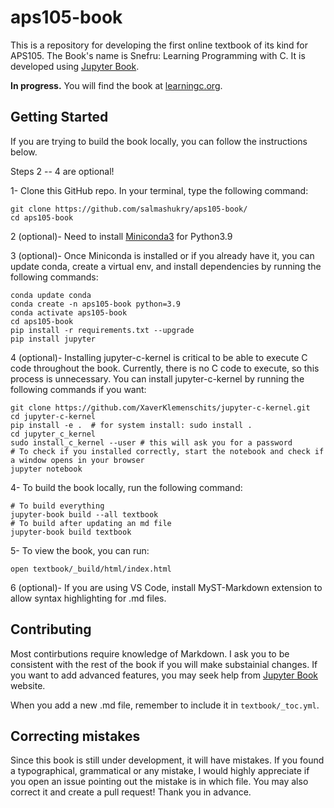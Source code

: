 # aps105-book

This is a repository for developing the first online textbook of its kind for APS105. The Book's name is Snefru: Learning Programming with C. It is developed using [Jupyter Book](https://jupyterbook.org/en/stable/intro.html). 

**In progress.** You will find the book at [learningc.org](learningc.org).

## Getting Started

If you are trying to build the book locally, you can follow the instructions below.

Steps 2 -- 4 are optional!

1- Clone this GitHub repo. In your terminal, type the following command:

```
git clone https://github.com/salmashukry/aps105-book/
cd aps105-book
```

2 (optional)- Need to install [Miniconda3](https://docs.conda.io/en/latest/miniconda.html) for Python3.9

3 (optional)- Once Miniconda is installed or if you already have it, you can update conda, create a virtual env, and install dependencies by running the following commands:

```
conda update conda
conda create -n aps105-book python=3.9
conda activate aps105-book
cd aps105-book
pip install -r requirements.txt --upgrade
pip install jupyter 
```

4 (optional)- Installing jupyter-c-kernel is critical to be able to execute C code throughout the book. Currently, there is no C code to execute, so this process is unnecessary. You can install jupyter-c-kernel by running the following commands if you want:

```
git clone https://github.com/XaverKlemenschits/jupyter-c-kernel.git
cd jupyter-c-kernel
pip install -e .  # for system install: sudo install .
cd jupyter_c_kernel 
sudo install_c_kernel --user # this will ask you for a password
# To check if you installed correctly, start the notebook and check if a window opens in your browser
jupyter notebook
```

4- To build the book locally, run the following command:

```
# To build everything
jupyter-book build --all textbook 
# To build after updating an md file
jupyter-book build textbook
```

5- To view the book, you can run:

```open textbook/_build/html/index.html```

6 (optional)- If you are using VS Code, install MyST-Markdown extension to allow syntax highlighting for .md files.

## Contributing

Most contirbutions require knowledge of Markdown. I ask you to be consistent with the rest of the book if you will make substainial changes. If you want to add advanced features, you may seek help from [Jupyter Book](https://jupyterbook.org/en/stable/intro.html) website. 

When you add a new .md file, remember to include it in `textbook/_toc.yml`.

## Correcting mistakes 

Since this book is still under development, it will have mistakes. If you found a typographical, grammatical or any mistake, I would highly appreciate if you open an issue pointing out the mistake is in which file. You may also correct it and create a pull request! Thank you in advance.

